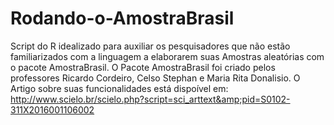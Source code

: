 # Rodando-o-AmostraBrasil
Script do R idealizado para auxiliar os pesquisadores que não estão familiarizados com a linguagem a elaborarem suas Amostras aleatórias com o pacote AmostraBrasil. O Pacote AmostraBrasil foi criado pelos professores Ricardo Cordeiro, Celso Stephan e Maria Rita Donalisio. O Artigo sobre suas funcionalidades está dispoível em: http://www.scielo.br/scielo.php?script=sci_arttext&amp;pid=S0102-311X2016001106002
